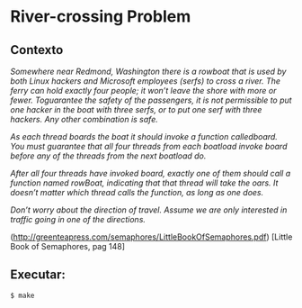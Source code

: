 # River-crossing Problem

## Contexto
_Somewhere near Redmond, Washington there is a rowboat that is used by both Linux hackers and Microsoft employees (serfs) to cross a river. The ferry can hold exactly four people; it won’t leave the shore with more or fewer. Toguarantee the safety of the passengers, it is not permissible to put one hacker in the boat with three serfs, or to put one serf with three hackers. Any other
combination is safe._

_As each thread boards the boat it should invoke a function calledboard. You must guarantee that all four threads from each boatload invoke board before any of the threads from the next boatload do._

_After all four threads have invoked board, exactly one of them should call a function named rowBoat, indicating that that thread will take the oars. It doesn’t matter which thread calls the function, as long as one does._

_Don’t worry about the direction of travel. Assume we are only interested in traffic going in one of the directions._


(http://greenteapress.com/semaphores/LittleBookOfSemaphores.pdf) [Little Book of Semaphores, pag 148]

## Executar:
```
$ make
```

